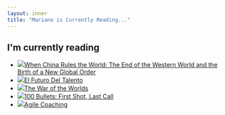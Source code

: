 ```yaml
---
layout: inner
title: "Mariano is Currently Reading..."
---
```

## I'm currently reading

<ul class='books'>
<li><img src='http://i2.listal.com/image/products/50/1594201854/books/1594201854.jpg'/><a href='http://www.listal.com/book/china-rules-world-end-western-martin-jacques'>When China Rules the World: The End of the Western World and the Birth of a New Global Order</a></li>
<li><img src='http://i2.listal.com/image/3024454/50full.jpg'/><a href='http://www.listal.com/book/futuro-del-talento-el'>El Futuro Del Talento</a></li>
<li><img src='http://i2.listal.com/image/productsus/50/0451522761/books/0451522761.jpg'/><a href='http://www.listal.com/book/war-worlds-hg-wells-3089325'>The War of the Worlds</a></li>
<li><img src='http://i2.listal.com/image/3107180/50full.jpg'/><a href='http://www.listal.com/book/100-bullets-first-shot-last-brian-azzarello'>100 Bullets: First Shot, Last Call</a></li>
<li><img src='http://i2.listal.com/image/products/50/1934356433/books/1934356433.jpg'/><a href='http://www.listal.com/book/agile-coaching'>Agile Coaching</a></li>
</ul>
